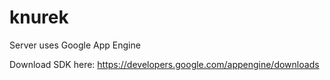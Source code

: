 knurek
======

Server uses Google App Engine

Download SDK here: https://developers.google.com/appengine/downloads
